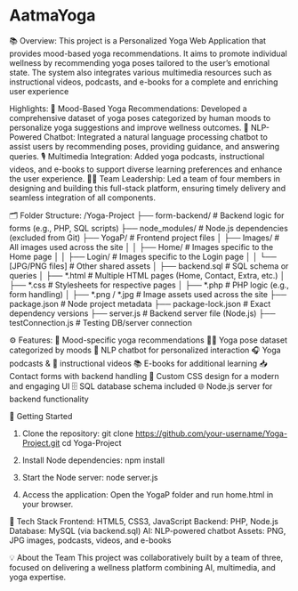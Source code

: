 # AatmaYoga

📚 Overview:
This project is a Personalized Yoga Web Application that provides mood-based yoga recommendations. It aims to promote individual wellness by recommending yoga poses tailored to the user’s emotional state. The system also integrates various multimedia resources such as instructional videos, podcasts, and e-books for a complete and enriching user experience

Highlights:
🧘 Mood-Based Yoga Recommendations: Developed a comprehensive dataset of yoga poses categorized by human moods to personalize yoga suggestions and improve wellness outcomes.
🧠 NLP-Powered Chatbot: Integrated a natural language processing chatbot to assist users by recommending poses, providing guidance, and answering queries.
🎙 Multimedia Integration: Added yoga podcasts, instructional videos, and e-books to support diverse learning preferences and enhance the user experience.
🧑‍💼 Team Leadership: Led a team of four members in designing and building this full-stack platform, ensuring timely delivery and seamless integration of all components.

🗂 Folder Structure:
/Yoga-Project
├── form-backend/           # Backend logic for forms (e.g., PHP, SQL scripts)
├── node_modules/           # Node.js dependencies (excluded from Git)
├── YogaP/                  # Frontend project files
│   ├── Images/             # All images used across the site
│   │   ├── Home/           # Images specific to the Home page
│   │   ├── Login/          # Images specific to the Login page
│   │   └── [JPG/PNG files] # Other shared assets
│   ├── backend.sql         # SQL schema or queries
│   ├── *.html              # Multiple HTML pages (Home, Contact, Extra, etc.)
│   ├── *.css               # Stylesheets for respective pages
│   ├── *.php               # PHP logic (e.g., form handling)
│   ├── *.png / *.jpg       # Image assets used across the site
├── package.json            # Node project metadata
├── package-lock.json       # Exact dependency versions
├── server.js               # Backend server file (Node.js)
├── testConnection.js       # Testing DB/server connection


⚙️ Features:
🌟 Mood-specific yoga recommendations
🧘‍♀️ Yoga pose dataset categorized by moods
🤖 NLP chatbot for personalized interaction
🎧 Yoga podcasts & 🎥 instructional videos
📚 E-books for additional learning
📥 Contact forms with backend handling
🎨 Custom CSS design for a modern and engaging UI
🗄 SQL database schema included
🌐 Node.js server for backend functionality

🚀 Getting Started
1. Clone the repository:
git clone https://github.com/your-username/Yoga-Project.git
cd Yoga-Project

2. Install Node dependencies:
npm install

3. Start the Node server:
node server.js

4. Access the application:
Open the YogaP folder and run home.html in your browser.

📝 Tech Stack
Frontend: HTML5, CSS3, JavaScript
Backend: PHP, Node.js
Database: MySQL (via backend.sql)
AI: NLP-powered chatbot
Assets: PNG, JPG images, podcasts, videos, and e-books

💡 About the Team
This project was collaboratively built by a team of three, focused on delivering a wellness platform combining AI, multimedia, and yoga expertise.


